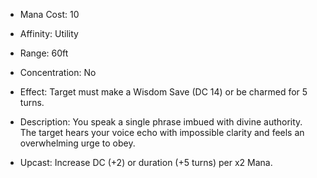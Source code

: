 - Mana Cost: 10
    
- Affinity: Utility
    
- Range: 60ft
    
- Concentration: No
    
- Effect: Target must make a Wisdom Save (DC 14) or be charmed for 5 turns.
    
- Description: You speak a single phrase imbued with divine authority. The target hears your voice echo with impossible clarity and feels an overwhelming urge to obey.
    
- Upcast: Increase DC (+2) or duration (+5 turns) per x2 Mana.